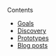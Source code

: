 Contents

- [Goals](#goals)
- [Discovery](#discovery)
- [Prototypes](#prototypes)
- [Blog posts](#related-blog-posts)